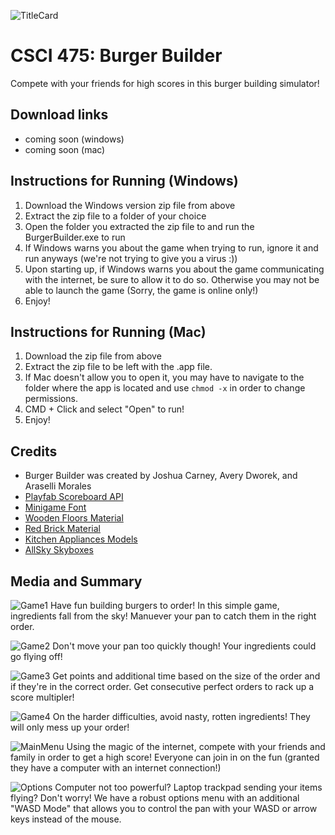 ![TitleCard](https://i.imgur.com/3LadoYa.png)
# CSCI 475: Burger Builder
Compete with your friends for high scores in this burger building simulator!

## Download links
- coming soon (windows)
- coming soon (mac)

## Instructions for Running (Windows)
1. Download the Windows version zip file from above
2. Extract the zip file to a folder of your choice
3. Open the folder you extracted the zip file to and run the BurgerBuilder.exe to run
4. If Windows warns you about the game when trying to run, ignore it and run anyways (we're not trying to give you a virus :))
5. Upon starting up, if Windows warns you about the game communicating with the internet, be sure to allow it to do so. Otherwise you may not be able to launch the game (Sorry, the game is online only!)
6. Enjoy!

## Instructions for Running (Mac)
1. Download the zip file from above
2. Extract the zip file to be left with the .app file.
3. If Mac doesn't allow you to open it, you may have to navigate to the folder where the app is located and use `chmod -x` in order to change permissions.
4. CMD + Click and select "Open" to run!
5. Enjoy!

## Credits
- Burger Builder was created by Joshua Carney, Avery Dworek, and Araselli Morales
- [Playfab Scoreboard API](https://playfab.com/)
- [Minigame Font](https://www.dafont.com/minigame.font)
- [Wooden Floors Material](https://assetstore.unity.com/packages/2d/textures-materials/wood/wooden-floor-materials-150564)
- [Red Brick Material](https://assetstore.unity.com/packages/2d/textures-materials/brick/brick-material-red-rough-hewn-162386)
- [Kitchen Appliances Models](https://assetstore.unity.com/packages/3d/props/electronics/kitchen-appliance-low-poly-180419)
- [AllSky Skyboxes](https://assetstore.unity.com/packages/2d/textures-materials/sky/allsky-free-10-sky-skybox-set-146014)

## Media and Summary
![Game1](https://i.imgur.com/jGBIETu.png)
Have fun building burgers to order! In this simple game, ingredients fall from the sky! Manuever your pan to catch them in the right order.


![Game2](https://i.imgur.com/VuKVUaA.png)
Don't move your pan too quickly though! Your ingredients could go flying off!


![Game3](https://i.imgur.com/CbI2x4a.png)
Get points and additional time based on the size of the order and if they're in the correct order. Get consecutive perfect orders to rack up a score multipler!


![Game4](https://i.imgur.com/0ldTrpV.png)
On the harder difficulties, avoid nasty, rotten ingredients! They will only mess up your order!


![MainMenu](https://i.imgur.com/3ZJJN81.png)
Using the magic of the internet, compete with your friends and family in order to get a high score! Everyone can join in on the fun (granted they have a computer with an internet connection!) 


![Options](https://i.imgur.com/jQUsRPz.png)
Computer not too powerful? Laptop trackpad sending your items flying? Don't worry! We have a robust options menu with an additional "WASD Mode" that allows you to control the pan with your WASD or arrow keys instead of the mouse.
